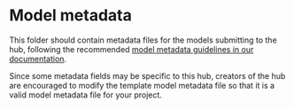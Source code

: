 # Model metadata

This folder should contain metadata files for the models submitting to the hub, following the recommended [model metadata guidelines in our documentation](https://hubdocs.readthedocs.io/en/latest/format/model-metadata.html).

Since some metadata fields may be specific to this hub, creators of the hub are encouraged to modify the template model metadata file so that it is a valid model metadata file for your project.
